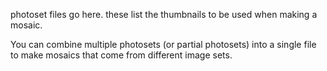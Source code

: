 photoset files go here.  these list the thumbnails to be used when making a mosaic.

You can combine multiple photosets (or partial photosets) into a single file to make mosaics that come
from different image sets.
